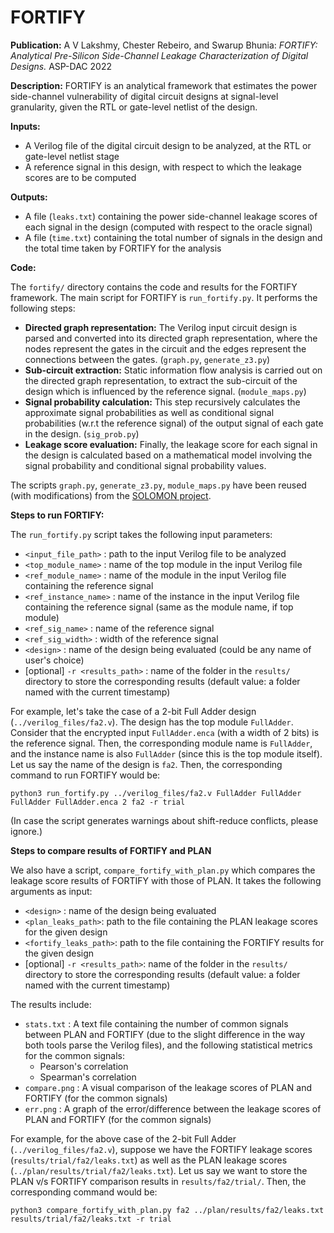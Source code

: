 
# FORTIFY

**Publication:** A V Lakshmy, Chester Rebeiro, and Swarup Bhunia:
_FORTIFY: Analytical Pre-Silicon Side-Channel Leakage Characterization of Digital Designs._ ASP-DAC 2022

**Description:** FORTIFY is an analytical framework that estimates the power side-channel vulnerability of digital circuit designs at signal-level granularity, given the RTL or gate-level netlist of the design.

**Inputs:**

- A Verilog file of the digital circuit design to be analyzed, at the RTL or gate-level netlist stage
- A reference signal in this design, with respect to which the leakage scores are to be computed

**Outputs:**

- A file (`leaks.txt`) containing the power side-channel leakage scores of each signal in the design (computed with respect to the oracle signal)
- A file (`time.txt`) containing the total number of signals in the design and the total time taken by FORTIFY for the analysis

**Code:**

The `fortify/` directory contains the code and results for the FORTIFY framework. The main script for FORTIFY is `run_fortify.py`. It performs the following steps:

- **Directed graph representation:**  The Verilog input circuit design is parsed and converted into its directed graph representation, where the nodes represent the gates in the circuit and the edges represent the connections between the gates. (`graph.py`, `generate_z3.py`)
- **Sub-circuit extraction:** Static information flow analysis is carried out on the directed graph representation, to extract the sub-circuit of the design which is influenced by the reference signal. (`module_maps.py`)
- **Signal probability calculation:** This step recursively calculates the approximate signal probabilities as well as conditional signal probabilities (w.r.t the reference signal) of the output signal of each gate in the design. (`sig_prob.py`)
- **Leakage score evaluation:** Finally, the leakage score for each signal in the design is calculated based on a mathematical model involving the signal probability and conditional signal probability values.

The scripts `graph.py`, `generate_z3.py`, `module_maps.py` have been reused (with modifications) from the [SOLOMON project](https://ieeexplore.ieee.org/abstract/document/9116380/).

**Steps to run FORTIFY:**

The `run_fortify.py` script takes the following input parameters:

- `<input_file_path>` : path to the input Verilog file to be analyzed
- `<top_module_name>` : name of the top module in the input Verilog file
- `<ref_module_name>` : name of the module in the input Verilog file containing the reference signal
- `<ref_instance_name>` : name of the instance in the input Verilog file containing the reference signal (same as the module name, if top module)
- `<ref_sig_name>` : name of the reference signal
- `<ref_sig_width>` : width of the reference signal
- `<design>` : name of the design being evaluated (could be any name of user's choice)
- [optional] `-r <results_path>` : name of the folder in the `results/` directory to store the corresponding results (default value: a folder named with the current timestamp)

For example, let's take the case of a 2-bit Full Adder design (`../verilog_files/fa2.v`). The design has the top module `FullAdder`. Consider that the encrypted input `FullAdder.enca` (with a width of 2 bits) is the reference signal. Then, the corresponding module name is `FullAdder`, and the instance name is also `FullAdder` (since this is the top module itself). Let us say the name of the design is `fa2`. Then, the corresponding command to run FORTIFY would be:

`python3 run_fortify.py ../verilog_files/fa2.v FullAdder FullAdder FullAdder FullAdder.enca 2 fa2 -r trial`

(In case the script generates warnings about shift-reduce conflicts, please ignore.)

**Steps to compare results of FORTIFY and PLAN**

We also have a script, `compare_fortify_with_plan.py` which compares the leakage score results of FORTIFY with those of PLAN. It takes the following arguments as input:

- `<design>` : name of the design being evaluated
- `<plan_leaks_path>`: path to the file containing the PLAN leakage scores for the given design
- `<fortify_leaks_path>`: path to the file containing the FORTIFY results for the given design
- [optional] `-r <results_path>`: name of the folder in the `results/` directory to store the corresponding results (default value: a folder named with the current timestamp)

The results include:

- `stats.txt` : A text file containing the number of common signals between PLAN and FORTIFY (due to the slight difference in the way both tools parse the Verilog files), and the following statistical metrics for the common signals:
  - Pearson's correlation
  - Spearman's correlation
- `compare.png` : A visual comparison of the leakage scores of PLAN and FORTIFY (for the common signals)
- `err.png` : A graph of the error/difference between the leakage scores of PLAN and FORTIFY (for the common signals)

For example, for the above case of the 2-bit Full Adder (`../verilog_files/fa2.v`), suppose we have the FORTIFY leakage scores (`results/trial/fa2/leaks.txt`) as well as the PLAN leakage scores (`../plan/results/trial/fa2/leaks.txt`). Let us say we want to store the PLAN v/s FORTIFY comparison results in `results/fa2/trial/`. Then, the corresponding command would be:

`python3 compare_fortify_with_plan.py fa2 ../plan/results/fa2/leaks.txt results/trial/fa2/leaks.txt -r trial`
